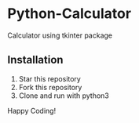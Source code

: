 # Python-Calculator
Calculator using tkinter package

## Installation
1. Star this repository
2. Fork this repository
3. Clone and run with python3

Happy Coding!
